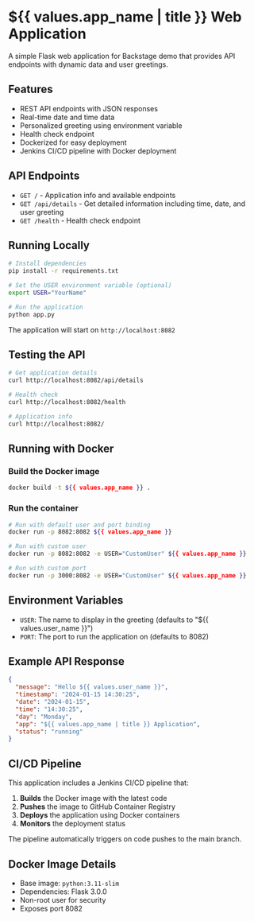 # ${{ values.app_name | title }} Web Application

A simple Flask web application for Backstage demo that provides API endpoints with dynamic data and user greetings.

## Features

- REST API endpoints with JSON responses
- Real-time date and time data
- Personalized greeting using environment variable
- Health check endpoint
- Dockerized for easy deployment
- Jenkins CI/CD pipeline with Docker deployment

## API Endpoints

- `GET /` - Application info and available endpoints
- `GET /api/details` - Get detailed information including time, date, and user greeting
- `GET /health` - Health check endpoint

## Running Locally

```bash
# Install dependencies
pip install -r requirements.txt

# Set the USER environment variable (optional)
export USER="YourName"

# Run the application
python app.py
```

The application will start on `http://localhost:8082`

## Testing the API

```bash
# Get application details
curl http://localhost:8082/api/details

# Health check
curl http://localhost:8082/health

# Application info
curl http://localhost:8082/
```

## Running with Docker

### Build the Docker image
```bash
docker build -t ${{ values.app_name }} .
```

### Run the container
```bash
# Run with default user and port binding
docker run -p 8082:8082 ${{ values.app_name }}

# Run with custom user
docker run -p 8082:8082 -e USER="CustomUser" ${{ values.app_name }}

# Run with custom port
docker run -p 3000:8082 -e USER="CustomUser" ${{ values.app_name }}
```

## Environment Variables

- `USER`: The name to display in the greeting (defaults to "${{ values.user_name }}")
- `PORT`: The port to run the application on (defaults to 8082)

## Example API Response

```json
{
  "message": "Hello ${{ values.user_name }}",
  "timestamp": "2024-01-15 14:30:25",
  "date": "2024-01-15",
  "time": "14:30:25",
  "day": "Monday",
  "app": "${{ values.app_name | title }} Application",
  "status": "running"
}
```

## CI/CD Pipeline

This application includes a Jenkins CI/CD pipeline that:

1. **Builds** the Docker image with the latest code
2. **Pushes** the image to GitHub Container Registry
3. **Deploys** the application using Docker containers
4. **Monitors** the deployment status

The pipeline automatically triggers on code pushes to the main branch.

## Docker Image Details

- Base image: `python:3.11-slim`
- Dependencies: Flask 3.0.0
- Non-root user for security
- Exposes port 8082 
